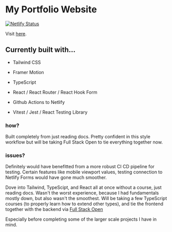 # My Portfolio Website

[![Netlify Status](https://api.netlify.com/api/v1/badges/f7e71410-11cc-42d2-92a7-0a796c109e02/deploy-status)](https://app.netlify.com/sites/ecfolio/deploys)

Visit [here](https://ecfolio.netlify.app/).

## Currently built with...

- Tailwind CSS
- Framer Motion

- TypeScript
- React / React Router / React Hook Form
- Github Actions to Netlify
- Vitest / Jest / React Testing Library

### how?

Built completely from just reading docs. Pretty confident in this style workflow but will be taking Full Stack Open to tie everything together now.

### issues?

<!-- talk about how i feel some gaps need to be filled via a course for new concepts etc
 -->

Definitely would have benefitted from a more robust CI CD pipeline for testing. Certain features like mobile viewport values, testing connection to Netlify Forms would have gone much smoother.

Dove into Tailwind, TypeScipt, and React all at once without a course, just reading docs. Wasn't the worst experience, because I had fundamentals mostly down, but also wasn't the smoothest. Will be taking a few TypeScript courses (to properly learn how to extend other types), and tie the frontend together with the backend via [Full Stack Open](https://fullstackopen.com)

Especially before completing some of the larger scale projects I have in mind.
